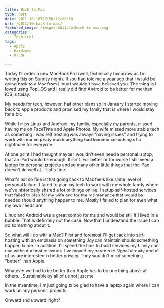 ```yaml
---
title: Back to Mac
type: post
date: 2021-10-18T12:50:12+00:00
url: /2021/10/back-to-mac/
featured_image: /images/2021/10/back-to-mac.png
categories:
  - Technical
tags:
  - Apple
  - Hardware
  - MacOS

---
```

Today I'll order a new MacBook Pro (well, technically tomorrow as I'm writing this on Sunday night).
If you had told me a year ago that I would be going back to a Mac from Linux I wouldn't have believed you. The thing is I loved using Pop!_OS and I really did find Android to be better for me than iOS is today.

My needs for tech, however, had other plans so in January I started moving back to Apple products and promised my family that is where I would stay for a bit.

While I miss Linux and Android, my family, especially my parents, missed having me on FaceTime and Apple Photos. My wife missed more stable tech as something I was self hosting was always "having issues" and trying to work with me on pretty much anything had become something of a nightmare for everyone.

At one point I had thought maybe I wouldn't even need a personal laptop, that an iPad would be enough. It isn't. For better or for worse I still need a laptop for personal projects and so many other little things that the iPad doesn't do well at. That's fine.

What's not so fine is that going back to Mac feels like some level of personal failure. I failed to plan my tech to work with my whole family where we've historically shared a lot of things online. I setup self-hosted services that failed to plan for my wife and for the maintenance that would be needed should anything happen to me. Mostly I failed to plan for even what my own needs are.

Linux and Android was a great combo for me and would be still if I lived in a bubble. That is definitely not the case. Now that I understand the issue I can do something about it.

So what will I do with a Mac? First and foremost I'll get back into self-hosting with an emphasis on something Joy can maintain should something happen to me. In addition, I'll spend the time to build services my family can use without a host of issues. I've moved my parents to Signal already and all of us are interested in better privacy. They wouldn't mind something "better" than Apple.

Whatever we find to be better than Apple has to be one thing above all others... Sustainable by all of us not just me.

In the meantime, I'm just going to be glad to have a laptop again where I can work on any personal projects.

Onward and upward, right?